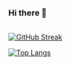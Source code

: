 ### Hi there 👋

<img src="https://komarev.com/ghpvc/?username=Iris1e27&style=flat-square&color=blue" alt=""/>

[![GitHub Streak](http://github-readme-streak-stats.herokuapp.com?user=Iris1e27)](https://git.io/streak-stats)

[![Top Langs](https://github-readme-stats.vercel.app/api/top-langs/?username=Iris1e27)](https://github.com/anuraghazra/github-readme-stats)



<!--
**Iris1e27/iris1e27** is a ✨ _special_ ✨ repository because its `README.md` (this file) appears on your GitHub profile.

Here are some ideas to get you started:

- 🔭 I’m currently working on ...
- 🌱 I’m currently learning ...
- 👯 I’m looking to collaborate on ...
- 🤔 I’m looking for help with ...
- 💬 Ask me about ...
- 📫 How to reach me: ...
- 😄 Pronouns: ...
- ⚡ Fun fact: ...
-->

